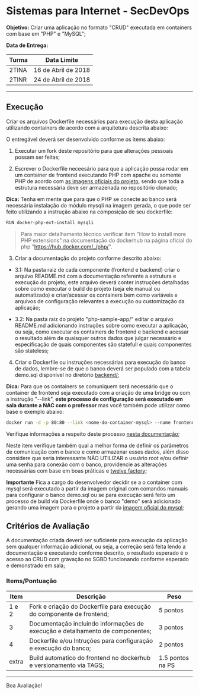 # Sistemas para Internet - SecDevOps

**Objetivo:** Criar uma aplicação no formato "CRUD" executada em containers com base em "PHP" e "MySQL";

**Data de Entrega:** 

| Turma | Data Limite         |
|-------|---------------------|
| 2TINA | 16 de Abril de 2018 |
| 2TINR | 24 de Abril de 2018 |

---

## Execução

Criar os arquivos Dockerfile necessários para execução desta aplicação utilizando containers de acordo com a arquitetura descrita abaixo:

O entregável deverá ser desenvolvido conforme os items abaixo:

1. Executar um fork deste repositório para que alterações pessoais possam ser feitas;

2. Escrever o Dockerfile neceesário para que a aplicação possa rodar em um container de frontend executando PHP com apache ou somente PHP de acordo com [as imagens oficiais do projeto](https://hub.docker.com/_/php/), sendo que toda a estrutura necessária deve ser armazenada no repositório clonado;

**Dica:** Tenha em mente que para que o PHP se conecte ao banco será necessária instalação do módulo mysqli na imagem gerada, o que pode ser feito utilizando a instrução abaixo na composição de seu dockerfile:

```sh
RUN docker-php-ext-install mysqli
```

> Para maior detalhamento técnico verificar item "How to install more PHP extensions" na documentação do dockerhub na página oficial do php "https://hub.docker.com/_/php/".

3. Criar a documentação do projeto conforme descrito abaixo:

* 3.1: Na pasta raiz de cada componente (frontend e backend) criar o arquivo README.md com a documentação referente a estrutura e execução do projeto, este arquivo deverá conter instruções detalhadas sobre como executar o build do projeto (seja ele manual ou automatizado) e criar/acessar os containers bem como variáveis e arquivos de configuração relevantes a execução ou customização da aplicação;

* 3.2: Na pasta raiz do projeto "php-sample-app/" editar o arquivo README.md adicionando instruções sobre como executar a aplicação, ou seja, como executar os containers de frontend e backend e acessar o resultado além de quaisquer outros dados que julgar necessário e especificação de quais componentes são statefull e quais componentes são stateless;

4. Criar o Dockerfile ou instruções necessárias para execução do banco de dados, lembre-se de que o banco deverá ser populado com a tabela demo.sql disponível no diretório [backend/](https://github.com/fiapsecdevops/php-sample-app/tree/master/backend);

**Dica:** Para que os containers se comuniquem será necessário que o container de frontend seja executado com a criação de uma bridge ou com a instrução "--link", **este processo de configuração será executado em sala durante a NAC com o professor** mas você também pode utilizar como base o exemplo abaixo:

```sh
docker run -d -p 80:80 --link <nome-do-container-mysql> --name frontend <nome-do-container-php>
```

Verifique informações a respeito deste processo [nesta documentação](https://docs.docker.com/network/links/#communication-across-links);

Neste item verifique também qual a melhor forma de definir os parâmetros de comunicação com o banco e como armazenar esses dados, além disso considere que seria interessante NÃO UTILIZAR o usuário root e/ou definir uma senha para conexão com o banco, providencie as alterações necessárias com base em boas práticas e [twelve factory](https://12factor.net/pt_br/);

**Importante** Fica a cargo do desenvolvedor decidir se a o container com mysql será executado a partir da imagem original com comandos manuais para configurar o banco demo.sql ou se para execução será feito um processo de build via Dockerfile onde o banco "demo" será adicionado gerando uma imagem para o projeto a partir da [imagem oficial do mysql](https://hub.docker.com/_/mysql/);

## Critérios de Avaliação

A documentação criada deverá ser suficiente para execução da aplicação sem qualquer  informação adicional, ou seja, a correção será feita lendo a documentação e executando conforme descrito, o resultado esperado é o acesso ao CRUD com gravação no SGBD funcionando conforme esperado e demonstrado em sala;

### Items/Pontuação

| Item  | Descrição                                                                     | Peso             |
|-------|-------------------------------------------------------------------------------|------------------|
| 1 e 2 | Fork e criação do Dockerfile para execução do componente de frontend;         | 5 pontos         |
| 3     | Documentação incluindo informações de execução e detalhamento de componentes; | 3 pontos         |
| 4     | Dockerfile e/ou Intruções para configuração e execução do banco;              | 2 pontos         |
| extra | Build automatico do frontend no dockerhub e versionamento via TAGS;           | 1.5 pontos na PS |

---

Boa Avaliação!
